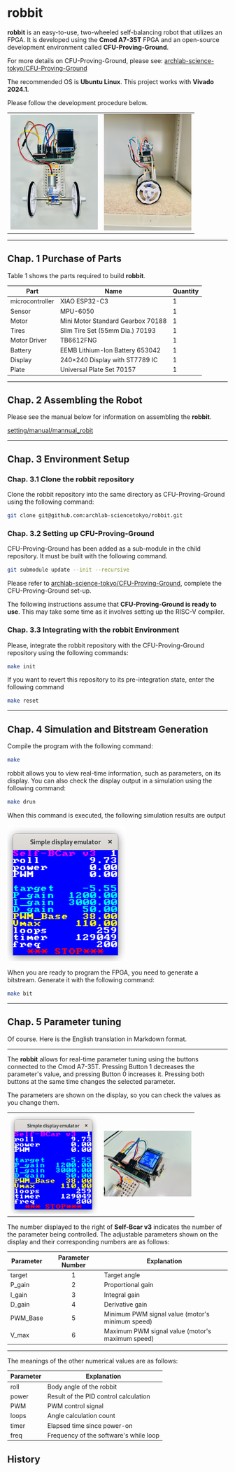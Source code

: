 # robbit

**robbit** is an easy-to-use, two-wheeled self-balancing robot that utilizes an FPGA.
It is developed using the **Cmod A7-35T** FPGA and an open-source development environment called **CFU-Proving-Ground**.   

For more details on CFU-Proving-Ground, please see:
[archlab-science-tokyo/CFU-Proving-Ground](https://github.com/archlab-sciencetokyo/CFU-Proving-Ground)

The recommended OS is **Ubuntu Linux**.
This project works with **Vivado 2024.1**.

Please follow the development procedure below.

<table>
    <tr>
        <td><img src="setting/image/bcar-structure-front.JPG" alt="画像1" width="200"></td>
        <td><img src="setting/image/bcar-structure-side.JPG" alt="画像2" width="200"></td>
</table>

-----

## Chap. 1 Purchase of Parts

Table 1 shows the parts required to build **robbit**.

| Part | Name | Quantity |
| --- | ----- | --- |
| microcontroller | XIAO ESP32-C3 | 1 |
| Sensor | MPU-6050 | 1 |
| Motor | Mini Motor Standard Gearbox 70188 | 1 |
| Tires | Slim Tire Set (55mm Dia.) 70193| 1 |
| Motor Driver | TB6612FNG | 1 |
| Battery | EEMB Lithium-Ion Battery 653042 | 1 |
| Display | 240×240 Display with ST7789 IC | 1 |
| Plate | Universal Plate Set 70157 | 1 |

-----

## Chap. 2 Assembling the Robot

Please see the manual below for information on assembling the **robbit**.

[setting/manual/mannual_robit](setting/manual/mannual_robbit.pdf)

-----

## Chap. 3 Environment Setup

### Chap. 3.1 Clone the robbit repository 

Clone the robbit repository into the same directory as CFU-Proving-Ground using the following command:

```bash
git clone git@github.com:archlab-sciencetokyo/robbit.git
```
### Chap. 3.2 Setting up CFU-Proving-Ground

CFU-Proving-Ground has been added as a sub-module in the child repository.
It must be built with the following command.

```bash
git submodule update --init --recursive 
```

Please refer to [archlab-science-tokyo/CFU-Proving-Ground](https://github.com/archlab-sciencetokyo/CFU-Proving-Ground), complete the CFU-Proving-Ground set-up.

The following instructions assume that **CFU-Proving-Ground is ready to use**.
This may take some time as it involves setting up the RISC-V compiler.

### Chap. 3.3 Integrating with the robbit Environment

Please, integrate the robbit repository with the CFU-Proving-Ground repository using the following commands:

```bash
make init
```

If you want to revert this repository to its pre-integration state, enter the following command

```bash
make reset 
```

-----

## Chap. 4 Simulation and Bitstream Generation

Compile the program with the following command:

```bash
make
```

robbit allows you to view real-time information, such as parameters, on its display. You can also check the display output in a simulation using the following command:

```bash
make drun
```

When this command is executed, the following simulation results are output

![display_sim](setting/image/display-sim.png)

When you are ready to program the FPGA, you need to generate a bitstream. Generate it with the following command:

```bash
make bit
```

-----

## Chap. 5 Parameter tuning

Of course. Here is the English translation in Markdown format.

-----

The **robbit** allows for real-time parameter tuning using the buttons connected to the Cmod A7-35T.
Pressing Button 1 decreases the parameter's value, and pressing Button 0 increases it.
Pressing both buttons at the same time changes the selected parameter.

The parameters are shown on the display, so you can check the values as you change them.

<table>
    <tr>
        <td><img src="setting/image/display-sim.png" alt="Image 1" width="200"></td>
        <td><img src="setting/image/display.jpg" alt="Image 2" width="200"></td>
    </tr>
</table>

The number displayed to the right of **Self-Bcar v3** indicates the number of the parameter being controlled.
The adjustable parameters shown on the display and their corresponding numbers are as follows:

| Parameter | Parameter Number | Explanation |
| --------- | :--------------: | ----------- |
| target    |        1         | Target angle |
| P\_gain    |        2         | Proportional gain |
| I\_gain    |        3         | Integral gain |
| D\_gain    |        4         | Derivative gain |
| PWM\_Base  |        5         | Minimum PWM signal value (motor's minimum speed) |
| V\_max     |        6         | Maximum PWM signal value (motor's maximum speed) |

-----

The meanings of the other numerical values are as follows:

| Parameter | Explanation |
| --------- | ----------- |
| roll      | Body angle of the robbit |
| power     | Result of the PID control calculation |
| PWM       | PWM control signal |
| loops     | Angle calculation count |
| timer     | Elapsed time since power-on |
| freq      | Frequency of the software's while loop |

## History

